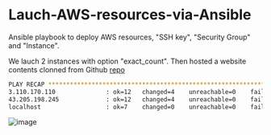 # Lauch-AWS-resources-via-Ansible
Ansible playbook to deploy AWS resources, "SSH key", "Security Group" and "Instance".

We lauch 2 instances with option "exact_count".
Then hosted a website contents clonned from Github [repo](https://github.com/Haashmi-h/aws-elb-site.git)

```sh
PLAY RECAP **************************************************************************************************************************************
3.110.170.110              : ok=12   changed=4    unreachable=0    failed=0    skipped=0    rescued=0    ignored=0
43.205.198.245             : ok=12   changed=4    unreachable=0    failed=0    skipped=0    rescued=0    ignored=0
localhost                  : ok=7    changed=0    unreachable=0    failed=0    skipped=1    rescued=0    ignored=0
```

![image](https://user-images.githubusercontent.com/117455666/221665980-47e13dc6-5e2d-4e3b-bf54-c36f0af0cf08.png)

